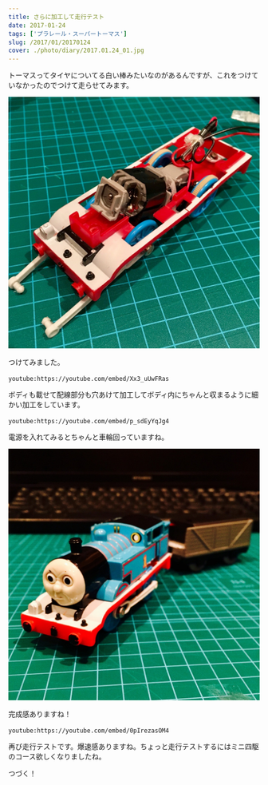 ```yaml
---
title: さらに加工して走行テスト
date: 2017-01-24
tags: ['プラレール・スーパートーマス']
slug: /2017/01/20170124
cover: ./photo/diary/2017.01.24_01.jpg
---
```


<p class="sentence">
トーマスってタイヤについてる白い棒みたいなのがあるんですが、これをつけていなかったのでつけて走らせてみます。
</p>
<div class="center"><img class="img-fluid" src="./photo/diary/2017.01.24_01.jpg"></div>
<p class="sentence spacing">つけてみました。</p>
<div class="center">

`youtube:https://youtube.com/embed/Xx3_uUwFRas`

</div>
<p class="sentence spacing">ボディも載せて配線部分も穴あけて加工してボディ内にちゃんと収まるように細かい加工をしています。</p>
<div class="center">

`youtube:https://youtube.com/embed/p_sdEyYqJg4`

</div>
<p class="sentence spacing">電源を入れてみるとちゃんと車輪回っていますね。</p>
<div class="center"><img class="img-fluid" src="./photo/diary/2017.01.24_04.jpg"></div>
<p class="sentence spacing">完成感ありますね！</p>
<div class="center">

`youtube:https://youtube.com/embed/0pIrezasOM4`

</div>
<p class="sentence spacing">再び走行テストです。爆速感ありますね。ちょっと走行テストするにはミニ四駆のコース欲しくなりましたね。</p>
<p class="sentence spacing">つづく！</p>
